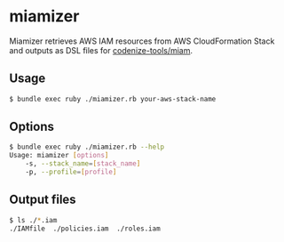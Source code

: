 # miamizer

Miamizer retrieves AWS IAM resources from AWS CloudFormation Stack and outputs as DSL files for [codenize-tools/miam](https://github.com/codenize-tools/miam).

## Usage

```sh
$ bundle exec ruby ./miamizer.rb your-aws-stack-name
```

## Options

```sh
$ bundle exec ruby ./miamizer.rb --help
Usage: miamizer [options]
    -s, --stack_name=[stack_name]
    -p, --profile=[profile]
```

## Output files

```sh
$ ls ./*.iam
./IAMfile  ./policies.iam  ./roles.iam
```
